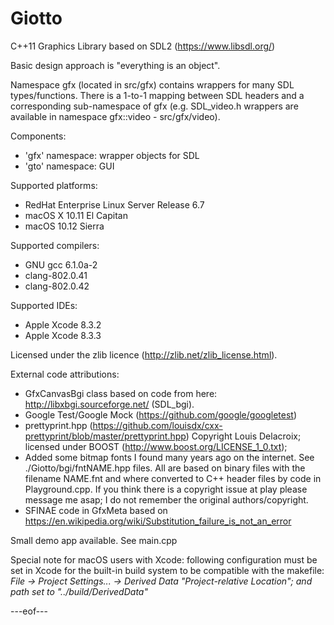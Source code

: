 # Giotto
C++11 Graphics Library based on SDL2 (https://www.libsdl.org/)

Basic design approach is "everything is an object".

Namespace gfx (located in src/gfx) contains wrappers for many SDL types/functions. There is a 1-to-1 mapping between SDL headers and a corresponding sub-namespace of gfx (e.g. SDL_video.h wrappers are available in namespace gfx::video - src/gfx/video).

Components:
  - 'gfx' namespace: wrapper objects for SDL
  - 'gto' namespace: GUI

Supported platforms:
  - RedHat Enterprise Linux Server Release 6.7
  - macOS X 10.11 El Capitan
  - macOS 10.12 Sierra

Supported compilers:
  - GNU gcc 6.1.0a-2
  - clang-802.0.41
  - clang-802.0.42

Supported IDEs:
  - Apple Xcode 8.3.2
  - Apple Xcode 8.3.3

Licensed under the zlib licence (http://zlib.net/zlib_license.html).

External code attributions:
- GfxCanvasBgi class based on code from here: http://libxbgi.sourceforge.net/ (SDL_bgi).
- Google Test/Google Mock (https://github.com/google/googletest)
- prettyprint.hpp (https://github.com/louisdx/cxx-prettyprint/blob/master/prettyprint.hpp) Copyright Louis Delacroix; licensed under BOOST (http://www.boost.org/LICENSE_1_0.txt); 
- Added some bitmap fonts I found many years ago on the internet. See ./Giotto/bgi/fntNAME.hpp files. All are based on binary files with the filename NAME.fnt and where converted to C++ header files by code in Playground.cpp. If you think there is a copyright issue at play please message me asap; I do not remember the original authors/copyright.
- SFINAE code in GfxMeta based on https://en.wikipedia.org/wiki/Substitution_failure_is_not_an_error

Small demo app available. See main.cpp

Special note for macOS users with Xcode: following configuration must be set in Xcode for the built-in build system to be compatible with the makefile:
*File -> Project Settings... -> Derived Data "Project-relative Location"; and path set to "../build/DerivedData"*

---eof---
